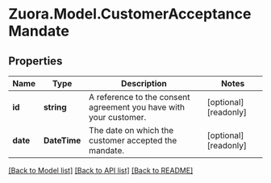 
# Zuora.Model.CustomerAcceptanceMandate

## Properties

Name | Type | Description | Notes
------------ | ------------- | ------------- | -------------
**id** | **string** | A reference to the consent agreement you have with your customer. | [optional] [readonly] 
**date** | **DateTime** | The date on which the customer accepted the mandate. | [optional] [readonly] 

[[Back to Model list]](../README.md#documentation-for-models)
[[Back to API list]](../README.md#documentation-for-api-endpoints)
[[Back to README]](../README.md)

